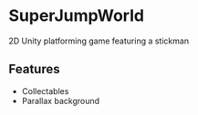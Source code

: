 # SuperJumpWorld
2D Unity platforming game featuring a stickman
## Features
- Collectables
- Parallax background
